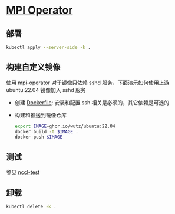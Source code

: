 # [MPI Operator](https://github.com/kubeflow/mpi-operator)

## 部署

```sh
kubectl apply --server-side -k .
```

## 构建自定义镜像

使用 mpi-operator 对于镜像只依赖 sshd 服务，下面演示如何使用上游 ubuntu:22.04 镜像加入 sshd 服务

* 创建 [Dockerfile](Dockerfile): 安装和配置 ssh 相关是必须的，其它依赖是可选的
* 构建和推送到镜像仓库

  ```bash
  export IMAGE=ghcr.io/wutz/ubuntu:22.04
  docker build -t $IMAGE .
  docker push $IMAGE
  ```
## 测试

参见 [nccl-test](../nccl-test/README.md)

## 卸载

```sh
kubectl delete -k .
```
